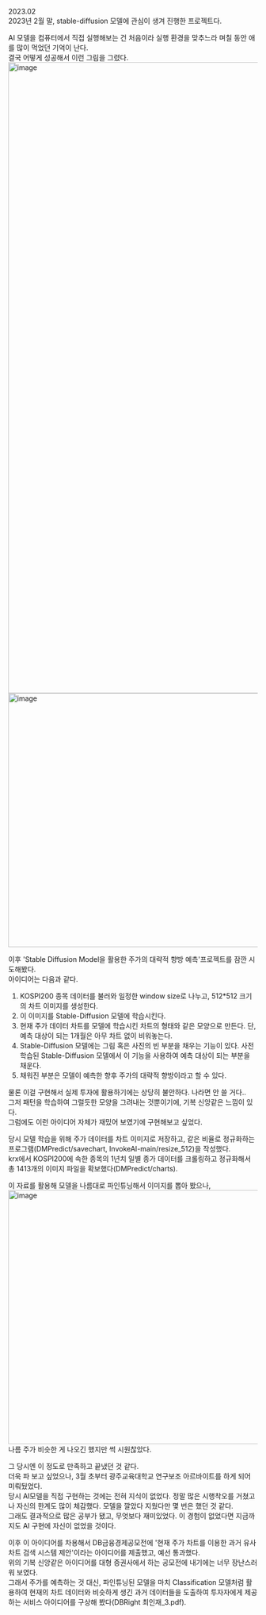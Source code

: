 2023.02  
2023년 2월 말, stable-diffusion 모델에 관심이 생겨 진행한 프로젝트다.  

AI 모델을 컴퓨터에서 직접 실행해보는 건 처음이라 실행 환경을 맞추느라 며칠 동안 애를 많이 먹었던 기억이 난다.  
결국 어떻게 성공해서 이런 그림을 그렸다.
<img width="2560" height="1272" alt="image" src="https://github.com/user-attachments/assets/ad5b6799-2266-494a-b392-1300336097ea" />  
<img width="512" height="512" alt="image" src="https://github.com/user-attachments/assets/8153c8e6-a919-470a-bcee-253a5a861bcc" />  

이후 'Stable Diffusion Model을 활용한 주가의 대략적 향방 예측'프로젝트를 잠깐 시도해봤다.  
아이디어는 다음과 같다.  
1. KOSPI200 종목 데이터를 불러와 일정한 window size로 나누고, 512*512 크기의 차트 이미지를 생성한다.
2. 이 이미지를 Stable-Diffusion 모델에 학습시킨다.
3. 현재 주가 데이터 차트를 모델에 학습시킨 차트의 형태와 같은 모양으로 만든다. 단, 예측 대상이 되는 1개월은 아무 차트 없이 비워놓는다.
4. Stable-Diffusion 모델에는 그림 혹은 사진의 빈 부분을 채우는 기능이 있다. 사전 학습된 Stable-Diffusion 모델에서 이 기능을 사용하여 예측 대상이 되는 부분을 채운다.
5. 채워진 부분은 모델이 예측한 향후 주가의 대략적 향방이라고 할 수 있다.  

물론 이걸 구현해서 실제 투자에 활용하기에는 상당히 불안하다. 나라면 안 쓸 거다..  
그저 패턴을 학습하여 그럴듯한 모양을 그려내는 것뿐이기에, 기복 신앙같은 느낌이 있다.  
그럼에도 이런 아이디어 자체가 재밌어 보였기에 구현해보고 싶었다.  

당시 모델 학습을 위해 주가 데이터를 차트 이미지로 저장하고, 같은 비율로 정규화하는 프로그램(DMPredict/savechart, InvokeAI-main/resize_512)을 작성했다.  
krx에서 KOSPI200에 속한 종목의 1년치 일별 종가 데이터를 크롤링하고 정규화해서 총 1413개의 이미지 파일을 확보했다(DMPredict/charts).

이 자료를 활용해 모델을 나름대로 파인튜닝해서 이미지를 뽑아 봤으나,  
<img width="512" height="512" alt="image" src="https://github.com/user-attachments/assets/cd0f2cea-6e93-488f-9ce1-f1a65846bf33" />  
나름 주가 비슷한 게 나오긴 했지만 썩 시원찮았다.

그 당시엔 이 정도로 만족하고 끝냈던 것 같다.  
더욱 파 보고 싶었으나, 3월 초부터 광주교육대학교 연구보조 아르바이트를 하게 되어 미뤄뒀었다.  
당시 AI모델을 직접 구현하는 것에는 전혀 지식이 없었다. 정말 많은 시행착오를 거쳤고 나 자신의 한계도 많이 체감했다. 모델을 깔았다 지웠다만 몇 번은 했던 것 같다.  
그래도 결과적으로 많은 공부가 됐고, 무엇보다 재미있었다. 이 경험이 없었다면 지금까지도 AI 구현에 자신이 없었을 것이다.  

이후 이 아이디어를 차용해서 DB금융경제공모전에 '현재 주가 차트를 이용한 과거 유사 차트 검색 시스템 제안'이라는 아이디어를 제출했고, 예선 통과했다.  
위의 기복 신앙같은 아이디어를 대형 증권사에서 하는 공모전에 내기에는 너무 장난스러워 보였다.  
그래서 주가를 예측하는 것 대신, 파인튜닝된 모델을 마치 Classification 모델처럼 활용하여 현재의 차트 데이터와 비슷하게 생긴 과거 데이터들을 도출하여 투자자에게 제공하는 서비스 아이디어를 구상해 봤다(DBRight 최인재_3.pdf). 
